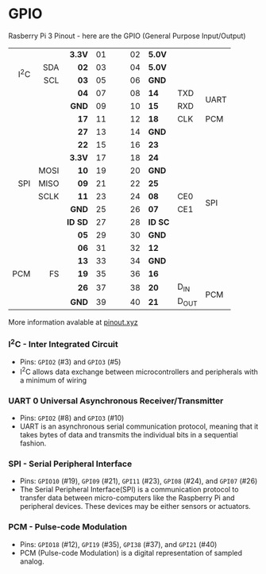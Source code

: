 # GPIO

Rasberry Pi 3 Pinout - here are the GPIO (General Purpose Input/Output)

<table>
    <tbody>
        <tr>
            <td colspan="2"></td>
            <td align="right"><strong>3.3V</strong></td>
            <td align="right">01</td>
            <td rowspan="20"></td>
            <td rowspan="20"></td>
            <td>02</td>
            <td><strong>5.0V</strong></td>
            <td colspan="2" rowspan="3"></td>
        </tr>
        <tr>
            <td align="right" rowspan="2">I<sup>2</sup>C</td>
            <td align="right">SDA</td>
            <td align="right"><strong>02</strong></td>
            <td>03</td>
            <td>04</td>
            <td><strong>5.0V</strong></td>
        </tr>
        <tr>
            <td align="right">SCL</td>
            <td align="right"><strong>03</strong></td>
            <td>05</td>
            <td>06</td>
            <td><strong>GND</strong></td>
        </tr>
        <tr>
            <td colspan="2" rowspan="6"></td>
            <td align="right"><strong>04</strong></td>
            <td>07</td>
            <td>08</td>
            <td><strong>14</strong></td>
            <td>TXD</td>
            <td rowspan="2">UART</td>
        </tr>
        <tr>
            <td align="right"><strong>GND</strong></td>
            <td>09</td>
            <td>10</td>
            <td><strong>15</strong></td>
            <td>RXD</td>
        </tr>
        <tr>
            <td align="right"><strong>17</strong></td>
            <td>11</td>
            <td>12</td>
            <td><strong>18</strong></td>
            <td>CLK</td>
            <td>PCM</td>
        </tr>
        <tr>
            <td align="right"><strong>27</strong></td>
            <td>13</td>
            <td>14</td>
            <td><strong>GND</strong></td>
            <td colspan="2" rowspan="5"></td>
        </tr>
        <tr>
            <td align="right"><strong>22</strong></td>
            <td>15</td>
            <td>16</td>
            <td><strong>23</strong></td>
        </tr>
        <tr>
            <td align="right"><strong>3.3V</strong></td>
            <td>17</td>
            <td>18</td>
            <td><strong>24</strong></td>
        </tr>
        <tr>
            <td align="right" rowspan="3">SPI</td>
            <td align="right">MOSI</td>
            <td align="right"><strong>10</strong></td>
            <td>19</td>
            <td>20</td>
            <td><strong>GND</strong></td>
        </tr>
        <tr>
            <td align="right">MISO</td>
            <td align="right"><strong>09</strong></td>
            <td>21</td>
            <td>22</td>
            <td><strong>25</strong></td>
        </tr>
        <tr>
            <td align="right">SCLK</td>
            <td align="right"><strong>11</strong></td>
            <td>23</td>
            <td>24</td>
            <td><strong>08</strong></td>
            <td>CE0</td>
            <td rowspan="2">SPI</td>
        </tr>
        <tr>
            <td colspan="2" rowspan="5"></td>
            <td align="right"><strong>GND</strong></td>
            <td>25</td>
            <td>26</td>
            <td><strong>07</strong></td>
            <td>CE1</td>
        </tr>
        <tr>
            <td align="right"><strong>ID SD</strong></td>
            <td>27</td>
            <td>28</td>
            <td><strong>ID SC</strong></td>
            <td colspan="2" rowspan="5"></td>
        </tr>
        <tr>
            <td align="right"><strong>05</strong></td>
            <td>29</td>
            <td>30</td>
            <td><strong>GND</strong></td>
        </tr>
        <tr>
            <td align="right"><strong>06</strong></td>
            <td>31</td>
            <td>32</td>
            <td><strong>12</strong></td>
        </tr>
        <tr>
            <td align="right"><strong>13</strong></td>
            <td>33</td>
            <td>34</td>
            <td><strong>GND</strong></td>
        </tr>
        <tr>
            <td align="right">PCM</td>
            <td align="right">FS</td>
            <td align="right"><strong>19</strong></td>
            <td>35</td>
            <td>36</td>
            <td><strong>16</strong></td>
        </tr>
        <tr>
            <td align="right" colspan="2" rowspan="2"></td>
            <td align="right"><strong>26</strong></td>
            <td>37</td>
            <td>38</td>
            <td><strong>20</strong></td>
            <td>D<sub>IN</sub></td>
            <td rowspan="2">PCM</td>
        </tr>
        <tr>
            <td align="right"><strong>GND</strong></td>
            <td>39</td>
            <td>40</td>
            <td><strong>21</strong></td>
            <td>D<sub>OUT</sub></td>
        </tr>
    </tbody>
</table>

More information avalable at [pinout.xyz](https://pinout.xyz/pinout/)

### I<sup>2</sup>C - Inter Integrated Circuit

* Pins: `GPIO2` (#3) and `GPIO3` (#5)
* I<sup>2</sup>C allows data exchange between microcontrollers and peripherals with a minimum of wiring

### UART 0 Universal Asynchronous Receiver/Transmitter

* Pins: `GPIO2` (#8) and `GPIO3` (#10)
* UART is an asynchronous serial communication protocol, meaning that it takes bytes of data and transmits the individual bits in a sequential fashion.

### SPI - Serial Peripheral Interface

* Pins: `GPIO10` (#19), `GPI09` (#21), `GPI11` (#23), `GPI08` (#24), and `GPI07` (#26)
* The Serial Peripheral Interface(SPI) is a communication protocol to transfer data between micro-computers like the Raspberry Pi and peripheral devices. These devices may be either sensors or actuators.

### PCM - Pulse-code Modulation

* Pins: `GPIO18` (#12), `GPI19` (#35), `GPI38` (#37), and `GPI21` (#40)
* PCM (Pulse-code Modulation) is a digital representation of sampled analog.




